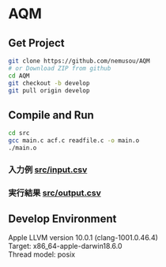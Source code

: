 # AQM

## Get Project
```sh
git clone https://github.com/nemusou/AQM
# or Download ZIP from github
cd AQM
git checkout -b develop
git pull origin develop
```

## Compile and Run
```sh
cd src
gcc main.c acf.c readfile.c -o main.o
./main.o
```

### 入力例 [src/input.csv](https://github.com/nemusou/AQM/blob/develop/src/input.csv)
### 実行結果 [src/output.csv](https://github.com/nemusou/AQM/blob/develop/src/output.csv)

## Develop Environment
Apple LLVM version 10.0.1 (clang-1001.0.46.4)  
Target: x86\_64-apple-darwin18.6.0  
Thread model: posix  
